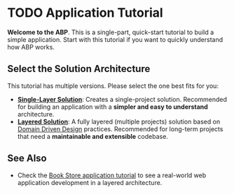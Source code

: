 # TODO Application Tutorial

**Welcome to the ABP**. This is a single-part, quick-start tutorial to build a simple application. Start with this tutorial if you want to quickly understand how ABP works.

## Select the Solution Architecture

This tutorial has multiple versions. Please select the one best fits for you:

* **[Single-Layer Solution](single-layer/index.md)**: Creates a single-project solution. Recommended for building an application with a **simpler and easy to understand** architecture.
* **[Layered Solution](layered/index.md)**: A fully layered (multiple projects) solution based on [Domain Driven Design](../../framework/architecture/domain-driven-design) practices. Recommended for long-term projects that need a **maintainable and extensible** codebase.

## See Also

* Check the [Book Store application tutorial](../book-store/part-01.md) to see a real-world web application development in a layered architecture.
